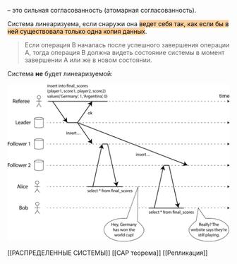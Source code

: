 – это сильная согласованность (атомарная согласованность).

Система линеаризуема, если снаружи она <mark style="background: #FFB86CA6;">ведет себя так, как если бы в ней существовала только одна копия данных</mark>.

>Если операция В началась после успешного завершения операции А, тогда операция В должна видеть состояние системы в момент завершении А или же в новом состоянии.


Система **не** будет линеаризуемой:

![](img/non-linearizable.png)


[[РАСПРЕДЕЛЕННЫЕ СИСТЕМЫ]]
[[CAP теорема]] 
[[Репликация]] 
